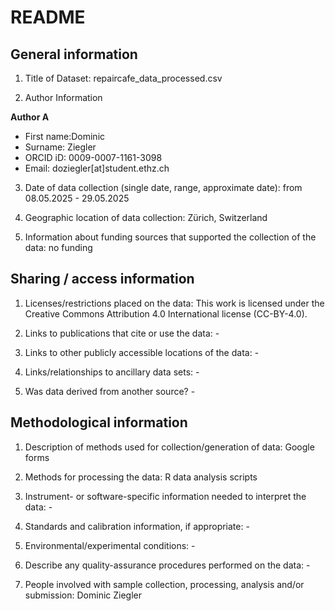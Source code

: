 # README

## General information

1.  Title of Dataset:  repaircafe_data_processed.csv

2.  Author Information

**Author A**

- First name:Dominic
- Surname: Ziegler
- ORCID iD: 0009-0007-1161-3098
- Email: doziegler[at]student.ethz.ch


3.  Date of data collection (single date, range, approximate date): from 08.05.2025 - 29.05.2025

4.  Geographic location of data collection: Zürich, Switzerland

5.  Information about funding sources that supported the collection of
    the data: no funding

## Sharing / access information

1.  Licenses/restrictions placed on the data:  This work is licensed under the Creative Commons Attribution 4.0 International license (CC-BY-4.0).

2.  Links to publications that cite or use the data: -

3.  Links to other publicly accessible locations of the data: -

4.  Links/relationships to ancillary data sets: -

5.  Was data derived from another source? -

## Methodological information

1.  Description of methods used for collection/generation of data: Google forms

2.  Methods for processing the data: R data analysis scripts

3.  Instrument- or software-specific information needed to interpret the
    data: -

4.  Standards and calibration information, if appropriate: -

5.  Environmental/experimental conditions: -

6.  Describe any quality-assurance procedures performed on the data: -

7.  People involved with sample collection, processing, analysis and/or
    submission: Dominic Ziegler